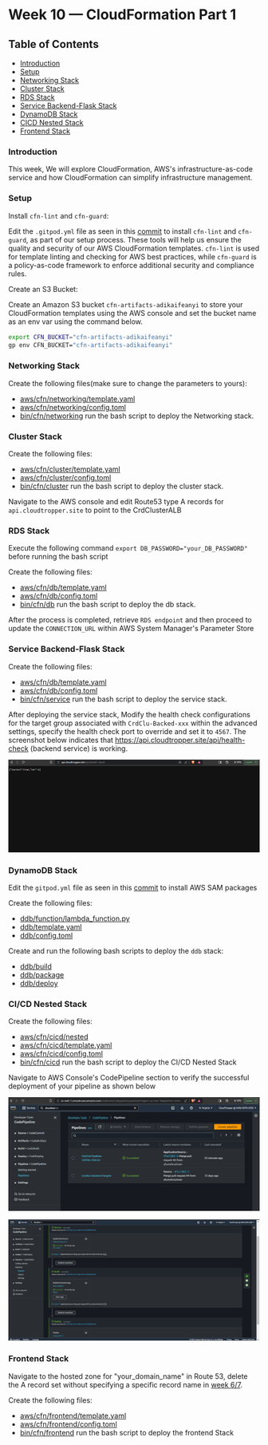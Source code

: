# Week 10 — CloudFormation Part 1

## Table of Contents


- [Introduction](#introduction)
- [Setup](#setup)
- [Networking Stack](#networking-stack)
- [Cluster Stack](#cluster-stack)
- [RDS Stack](#rds-stack)
- [Service Backend-Flask Stack](service-backend-flask-stack)
- [DynamoDB Stack](#dynamodb-stack)
- [CICD Nested Stack](#cicd-nested-stack)
- [Frontend Stack](#frontend-stack)

### Introduction

This week, We will explore CloudFormation, AWS's infrastructure-as-code service and how CloudFormation can simplify infrastructure management.

### Setup

Install `cfn-lint` and `cfn-guard`:

Edit the `.gitpod.yml` file as seen in this [commit](https://github.com/afumchris/aws-bootcamp-cruddur-2023/commit/b8dbbf1703d1703a970bf5d907a0ea0160f4f3e7#diff-370a022e48cb18faf98122794ffc5ce775b2606b09a9d1f80b71333425ec078e) to install `cfn-lint` and `cfn-guard`, as part of our setup process. These tools will help us ensure the quality and security of our AWS CloudFormation templates. `cfn-lint` is used for template linting and checking for AWS best practices, while `cfn-guard` is a policy-as-code framework to enforce additional security and compliance rules.

Create an S3 Bucket:

Create an Amazon S3 bucket `cfn-artifacts-adikaifeanyi` to store your CloudFormation templates using the AWS console and set the bucket name as an env var using the command below.

```sh
export CFN_BUCKET="cfn-artifacts-adikaifeanyi"
gp env CFN_BUCKET="cfn-artifacts-adikaifeanyi"
```

### Networking Stack

Create the following files(make sure to change the parameters to yours):
  - [aws/cfn/networking/template.yaml](https://github.com/afumchris/aws-bootcamp-cruddur-2023/blob/main/aws/cfn/networking/template.yaml)
  - [aws/cfn/networking/config.toml](https://github.com/afumchris/aws-bootcamp-cruddur-2023/blob/main/aws/cfn/networking/config.toml)
  - [bin/cfn/networking](https://github.com/afumchris/aws-bootcamp-cruddur-2023/blob/main/bin/cfn/networking) run the bash script to deploy the Networking stack.

### Cluster Stack

Create the following files:
  - [aws/cfn/cluster/template.yaml](https://github.com/afumchris/aws-bootcamp-cruddur-2023/blob/main/aws/cfn/cluster/template.yaml)
  - [aws/cfn/cluster/config.toml](https://github.com/afumchris/aws-bootcamp-cruddur-2023/blob/main/aws/cfn/cluster/config.toml)
  - [bin/cfn/cluster](https://github.com/afumchris/aws-bootcamp-cruddur-2023/blob/main/bin/cfn/cluster) run the bash script to deploy the cluster stack.

Navigate to the AWS console and edit Route53 type A records for `api.cloudtropper.site` to point to the CrdClusterALB

### RDS Stack

Execute the following command `export DB_PASSWORD="your_DB_PASSWORD"` before running the bash script

Create the following files:
  - [aws/cfn/db/template.yaml](https://github.com/afumchris/aws-bootcamp-cruddur-2023/blob/main/aws/cfn/db/template.yaml)
  - [aws/cfn/db/config.toml](https://github.com/afumchris/aws-bootcamp-cruddur-2023/blob/main/aws/cfn/db/config.toml)
  - [bin/cfn/db](https://github.com/afumchris/aws-bootcamp-cruddur-2023/blob/main/bin/cfn/db) run the bash script to deploy the db stack.

After the process is completed, retrieve `RDS endpoint` and then proceed to update the `CONNECTION_URL` within AWS System Manager's Parameter Store

### Service Backend-Flask Stack

Create the following files:
  - [aws/cfn/db/template.yaml](https://github.com/afumchris/aws-bootcamp-cruddur-2023/blob/main/aws/cfn/service/config.toml)
  - [aws/cfn/db/config.toml](https://github.com/afumchris/aws-bootcamp-cruddur-2023/blob/main/aws/cfn/service/template.yaml)
  - [bin/cfn/service](https://github.com/afumchris/aws-bootcamp-cruddur-2023/blob/main/bin/cfn/service) run the bash script to deploy the service stack.

After deploying the service stack, Modify the health check configurations for the target group associated with `CrdClu-Backed-xxx` within the advanced settings, specify the health check port to override and set it to `4567`. The screenshot below indicates that https://api.cloudtropper.site/api/health-check (backend service) is working.

![](assets/backendflask-service-healthcheck-cfn.png)

### DynamoDB Stack

Edit the `gitpod.yml` file as seen in this [commit](https://github.com/afumchris/aws-bootcamp-cruddur-2023/commit/794b870a635090164d062f643f15bd9e3c7002ce#diff-370a022e48cb18faf98122794ffc5ce775b2606b09a9d1f80b71333425ec078e) to install AWS SAM packages

Create the following files:

  - [ddb/function/lambda_function.py](https://github.com/afumchris/aws-bootcamp-cruddur-2023/blob/main/ddb/function/lambda_function.py)
  - [ddb/template.yaml](https://github.com/afumchris/aws-bootcamp-cruddur-2023/blob/main/ddb/template.yaml)
  - [ddb/config.toml](https://github.com/afumchris/aws-bootcamp-cruddur-2023/blob/main/ddb/config.toml)

Create and run the following bash scripts to deploy the `ddb` stack:
  - [ddb/build](https://github.com/afumchris/aws-bootcamp-cruddur-2023/blob/main/ddb/build) 
  - [ddb/package](https://github.com/afumchris/aws-bootcamp-cruddur-2023/blob/main/ddb/package)
  - [ddb/deploy](https://github.com/afumchris/aws-bootcamp-cruddur-2023/blob/main/ddb/deploy)

### CI/CD Nested Stack

Create the following files:

  - [aws/cfn/cicd/nested](https://github.com/afumchris/aws-bootcamp-cruddur-2023/blob/main/aws/cfn/cicd/nested/codebuild.yaml)
  - [aws/cfn/cicd/template.yaml](https://github.com/afumchris/aws-bootcamp-cruddur-2023/blob/main/aws/cfn/cicd/template.yaml)
  - [aws/cfn/cicd/config.toml](https://github.com/afumchris/aws-bootcamp-cruddur-2023/blob/main/aws/cfn/cicd/config.toml)
  - [bin/cfn/cicd]([bin/cfn/cicd](https://github.com/afumchris/aws-bootcamp-cruddur-2023/blob/main/bin/cfn/cicd)) run the bash script to deploy the CI/CD Nested Stack

Navigate to AWS Console's CodePipeline section to verify the successful deployment of your pipeline as shown below

![](assets/cicd-nested-stack-success.png)

![](assets/cicd-nested-stack.png)

### Frontend Stack

Navigate to the hosted zone for "your_domain_name" in Route 53, delete the A record set without specifying a specific record name in [week 6/7](https://github.com/afumchris/aws-bootcamp-cruddur-2023/blob/main/journal/week6-7.md#custom-domain-configuration).

Create the following files:

  - [aws/cfn/frontend/template.yaml](https://github.com/afumchris/aws-bootcamp-cruddur-2023/blob/main/aws/cfn/frontend/template.yaml)
  - [aws/cfn/frontend/config.toml](https://github.com/afumchris/aws-bootcamp-cruddur-2023/blob/main/aws/cfn/frontend/config.toml)
  - [bin/cfn/frontend](https://github.com/afumchris/aws-bootcamp-cruddur-2023/blob/main/bin/cfn/frontend) run the bash script to deploy the frontend Stack


 





